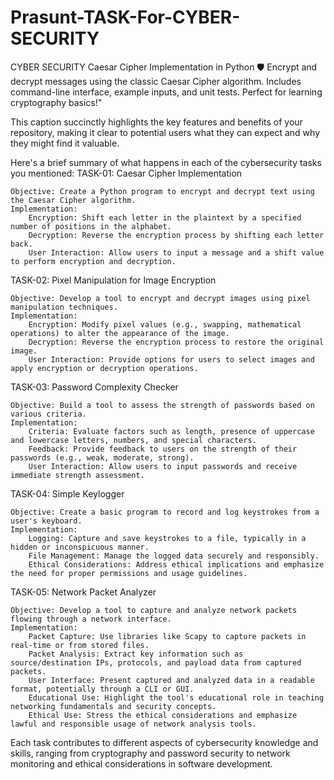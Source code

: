 # Prasunt-TASK-For-CYBER-SECURITY
CYBER SECURITY
Caesar Cipher Implementation in Python 🛡️ Encrypt and decrypt messages using the classic Caesar Cipher algorithm. Includes command-line interface, example inputs, and unit tests. Perfect for learning cryptography basics!"

This caption succinctly highlights the key features and benefits of your repository, making it clear to potential users what they can expect and why they might find it valuable.

Here's a brief summary of what happens in each of the cybersecurity tasks you mentioned:
TASK-01: Caesar Cipher Implementation

    Objective: Create a Python program to encrypt and decrypt text using the Caesar Cipher algorithm.
    Implementation:
        Encryption: Shift each letter in the plaintext by a specified number of positions in the alphabet.
        Decryption: Reverse the encryption process by shifting each letter back.
        User Interaction: Allow users to input a message and a shift value to perform encryption and decryption.

TASK-02: Pixel Manipulation for Image Encryption

    Objective: Develop a tool to encrypt and decrypt images using pixel manipulation techniques.
    Implementation:
        Encryption: Modify pixel values (e.g., swapping, mathematical operations) to alter the appearance of the image.
        Decryption: Reverse the encryption process to restore the original image.
        User Interaction: Provide options for users to select images and apply encryption or decryption operations.

TASK-03: Password Complexity Checker

    Objective: Build a tool to assess the strength of passwords based on various criteria.
    Implementation:
        Criteria: Evaluate factors such as length, presence of uppercase and lowercase letters, numbers, and special characters.
        Feedback: Provide feedback to users on the strength of their passwords (e.g., weak, moderate, strong).
        User Interaction: Allow users to input passwords and receive immediate strength assessment.

TASK-04: Simple Keylogger

    Objective: Create a basic program to record and log keystrokes from a user's keyboard.
    Implementation:
        Logging: Capture and save keystrokes to a file, typically in a hidden or inconspicuous manner.
        File Management: Manage the logged data securely and responsibly.
        Ethical Considerations: Address ethical implications and emphasize the need for proper permissions and usage guidelines.

TASK-05: Network Packet Analyzer

    Objective: Develop a tool to capture and analyze network packets flowing through a network interface.
    Implementation:
        Packet Capture: Use libraries like Scapy to capture packets in real-time or from stored files.
        Packet Analysis: Extract key information such as source/destination IPs, protocols, and payload data from captured packets.
        User Interface: Present captured and analyzed data in a readable format, potentially through a CLI or GUI.
        Educational Use: Highlight the tool's educational role in teaching networking fundamentals and security concepts.
        Ethical Use: Stress the ethical considerations and emphasize lawful and responsible usage of network analysis tools.

Each task contributes to different aspects of cybersecurity knowledge and skills, ranging from cryptography and password security to network monitoring and ethical considerations in software development.

